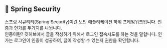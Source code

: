 ## 📌 Spring Security
스프링 시큐리티(Spring Security)이란 보안 애플리케이션 하위 프레임워크입니다. 인증과 인가를 두가지를 나뉩니다.</br>
인증이란? 깃허브에서 글을 작성하기 위해서 로그인 접속시도를 하는 것을 말합니다. 
인가는 로그인이 인증이 성공하여, 글이 작성할 수 있는지 권한을 확인합니다. 

